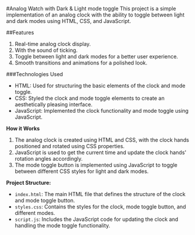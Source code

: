#Analog Watch with Dark & Light mode toggle
This project is a simple implementation of an analog clock with the ability to toggle between light and dark modes using HTML, CSS, and JavaScript.

##Features</br>
1. Real-time analog clock display.
2. With the sound of ticking.
3. Toggle between light and dark modes for a better user experience.
4. Smooth transitions and animations for a polished look.


###Technologies Used</br>
- HTML: Used for structuring the basic elements of the clock and mode toggle.
- CSS: Styled the clock and mode toggle elements to create an aesthetically pleasing interface.
- JavaScript: Implemented the clock functionality and mode toggle using JavaScript.

**How it Works**
1. The analog clock is created using HTML and CSS, with the clock hands positioned and rotated using CSS properties.
2. JavaScript is used to get the current time and update the clock hands' rotation angles accordingly.
3. The mode toggle button is implemented using JavaScript to toggle between different CSS styles for light and dark modes.

**Project Structure:**

- `index.html`: The main HTML file that defines the structure of the clock and mode toggle button.
- `styles.css`: Contains the styles for the clock, mode toggle button, and different modes.
- `script.js`: Includes the JavaScript code for updating the clock and handling the mode toggle functionality.
